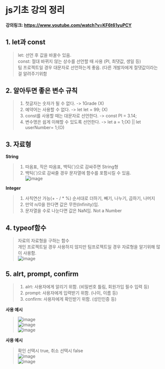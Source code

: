 # js기초 강의 정리
#### 강의링크: https://www.youtube.com/watch?v=KF6t61yuPCY

## 1. let과 const
>let: 선언 후 값을 바꿀수 있음.    
>const:  절대 바뀌지 않는 상수를 선언할 때 사용 (PI, 최댓값, 생일 등)    
>팀 프로젝트일 경우 대문자로 선언하는게 좋음. (다른 개발자에게 절댓값이라는걸 알려주기위함

## 2. 알아두면 좋은 변수 규칙
>1. 첫글자는 숫자가 될 수 없다. -> 1Grade (X)
>2. 예약어는 사용할 수 없다. -> let let = 99; (X)
>3. const를 사용할 때는 대문자로 선언한다. -> const PI = 3.14;
>4. 변수명은 쉽게 이해할 수 있도록 선언한다. -> let a = 1;(X) || let userNumber= 1;(O)

## 3. 자료형
**String**
>1. 따옴표, 작은 따옴표, 백틱(`)으로 감싸주면 String형   
>2. 백틱(`)으로 감싸줄 경우 문자열에 함수를 포함시킬 수 있음.    
>![image](https://github.com/hwan06/jsStudy/assets/114748934/db1212fb-95ba-4018-a285-ae9390edd70f)

**Integer**
>1. 사칙연산 가능(+ - / * %) 순서대로 더하기, 빼기, 나누기, 곱하기, 나머지
>2. 만약 n/0을 한다면 값은 무한(Infinity)임.
>3. 문자열을 수로 나눈다면 값은 NaN임. Not a Number

## 4. typeof함수
>자료의 자료형을 구하는 함수   
>개인 프로젝트일 경우 사용하지 않지만 팀프로젝트일 경우 자료형을 알기위해 많이 사용함.   
>![image](https://github.com/hwan06/jsStudy/assets/114748934/109eeff4-a402-4615-8508-b4ac331c2bb6)

## 5. alrt, prompt, confirm
>1. alrt: 사용자에게 알리기 위함. (비밀번호 틀림, 회원가입 필수 입력 등)
>2. prompt: 사용자에게 입력받기 위함. (나이, 이름 등)
>3. confirm: 사용자에게 확인받기 위함. (성인인증 등)

**사용 예시**
>![image](https://github.com/hwan06/jsStudy/assets/114748934/39764a51-8be4-4b3d-a6a0-2438d7d907d1)     
>![image](https://github.com/hwan06/jsStudy/assets/114748934/26b05db6-99c7-43a0-9203-7765389a5642)    
>![image](https://github.com/hwan06/jsStudy/assets/114748934/5dc196a0-053a-4027-8c68-0b58358aca90)

**사용 예시**   
>확인 선택시 true, 취소 선택시 false   
>![image](https://github.com/hwan06/jsStudy/assets/114748934/3b0f8966-b1c0-4ebc-a24a-1c538deeae99)   
>![image](https://github.com/hwan06/jsStudy/assets/114748934/03dc6c00-c527-4e86-a7b5-79453b53cdbb)





